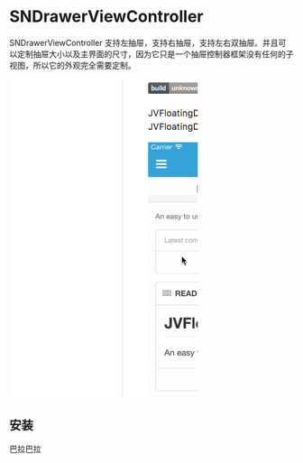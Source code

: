 # **SNDrawerViewController**

SNDrawerViewController 支持左抽屉，支持右抽屉，支持左右双抽屉。并且可以定制抽屉大小以及主界面的尺寸，因为它只是一个抽屉控制器框架没有任何的子视图，所以它的外观完全需要定制。

![](https://github.com/snlo/SNDrawerViewController/blob/master/SNDrawerViewController/Resources/%E5%B1%8F%E5%B9%95%E5%BF%AB%E7%85%A7%202017-06-13%20%E4%B8%8A%E5%8D%8811.12.23.png)

## 安装

巴拉巴拉